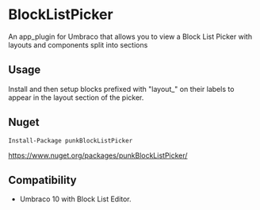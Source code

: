 # BlockListPicker

An app_plugin for Umbraco that allows you to view a Block List Picker with layouts and components split into sections

## Usage 

Install and then setup blocks prefixed with "layout_" on their labels to appear in the layout section of the picker. 

## Nuget

`Install-Package punkBlockListPicker`

https://www.nuget.org/packages/punkBlockListPicker/

## Compatibility

- Umbraco 10 with Block List Editor.
